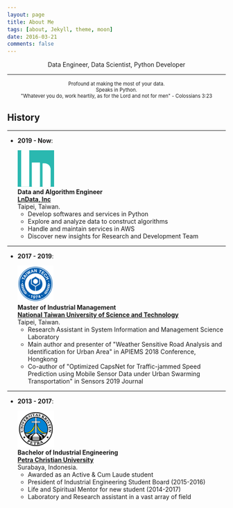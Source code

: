 ```yaml
---
layout: page
title: About Me
tags: [about, Jekyll, theme, moon]
date: 2016-03-21
comments: false
---
```

    
<center>Data Engineer, Data Scientist, Python Developer</center>
<hr class="hr-line">
<div style="font-size:0.8em;text-align:center;">Profound at making the most of your data.<br>Speaks in Python.<br>"Whatever you do, work heartily, as for the Lord and not for men" - Colossians 3:23</div>

## History
<hr class="hr-line">

* **2019 - Now**:

    <div class="wrap">
    <div class="one">   
    <!-- style="margin-left:50%;" -->
      <img src = "images/lndata.png" style="height:6em;" alt="LnData"> 
    </div> 
    <div class="two"> <b> Data and Algorithm Engineer <br>
    <a href = "https://www.lndata.com"> LnData, Inc </a> </b>
    <div> Taipei, Taiwan. </div>
    </div>
    </div>

    - Develop softwares and services in Python
    - Explore and analyze data to construct algorithms
    - Handle and maintain services in AWS
    - Discover new insights for Research and Development Team
<hr class="hr-line">

* **2017 - 2019**:

    <div class="wrap">
    <div class="one">   
    <!-- style="margin-left:50%;" -->
      <img src = "images/s2.png" style="height:6em;" alt="National Taiwan University of Science and Technology"> 
    </div> 
    <div class="two"> <b> Master of  Industrial Management <br>
    <a href = "https://www.ntust.edu.tw"> National Taiwan University of Science and Technology </a> </b>
    <div> Taipei, Taiwan. </div>
    </div>
    </div>

    - Research Assistant in System Information and Management Science Laboratory
    - Main author and presenter of "Weather Sensitive Road Analysis and Identification for Urban Area" in APIEMS 2018 Conference, Hongkong
    - Co-author of "Optimized CapsNet for Traffic-jammed Speed Prediction using Mobile Sensor Data under Urban Swarming Transportation" in Sensors 2019 Journal
<hr class="hr-line">

* **2013 - 2017**:

    <div class="wrap">
    <div class="one">   
    <!-- style="margin-left:50%;" -->
      <img src = "images/s1_mini.png" style="height:6em;" alt="Petra Christian University"> 
    </div> 
    <div class="two"> <b> Bachelor of  Industrial Engineering <br>
    <a href = "https://www.petra.ac.id"> Petra Christian University </a> </b>
    <div> Surabaya, Indonesia. </div>
    </div>
    </div>

    - Awarded as an Active & Cum Laude student
    - President of Industrial Engineering Student Board (2015-2016)
    - Life and Spiritual Mentor for new student (2014-2017)
    - Laboratory and Research assistant in a vast array of field

